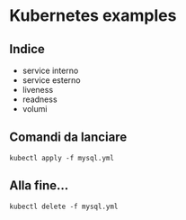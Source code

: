 # Kubernetes examples #

## Indice ##
- service interno
- service esterno
- liveness
- readness
- volumi

## Comandi da lanciare ##
`kubectl apply -f mysql.yml`

## Alla fine... ##
`kubectl delete -f mysql.yml`
